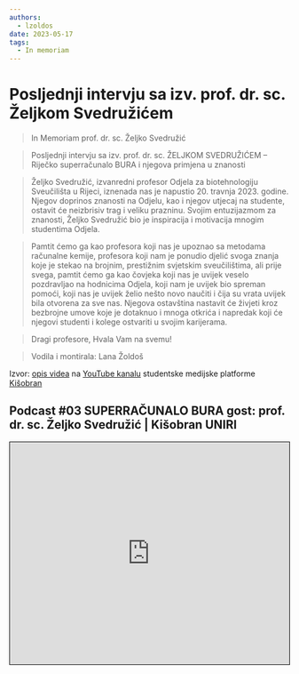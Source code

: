 ```yaml
---
authors:
  - lzoldos
date: 2023-05-17
tags:
  - In memoriam
---
```


# Posljednji intervju sa izv. prof. dr. sc. Željkom Svedružićem

> In Memoriam prof. dr. sc. Željko Svedružić

> Posljednji intervju sa izv. prof. dr. sc. ŽELJKOM SVEDRUŽIĆEM – Riječko superračunalo BURA i njegova primjena u znanosti

> Željko Svedružić, izvanredni profesor Odjela za biotehnologiju Sveučilišta u Rijeci, iznenada nas je napustio 20. travnja 2023. godine. Njegov doprinos znanosti na Odjelu, kao i njegov utjecaj na studente, ostavit će neizbrisiv trag i veliku prazninu. Svojim entuzijazmom za znanosti, Željko Svedružić  bio je inspiracija i motivacija mnogim studentima Odjela.

> Pamtit ćemo ga kao profesora koji nas je upoznao sa metodama računalne kemije, profesora koji nam je ponudio djelić svoga znanja koje je stekao na brojnim, prestižnim svjetskim sveučilištima, ali prije svega, pamtit ćemo ga kao čovjeka koji nas je uvijek veselo pozdravljao na hodnicima Odjela, koji nam je uvijek bio spreman pomoći, koji nas je uvijek želio nešto novo naučiti i čija su vrata uvijek bila otvorena za sve nas. Njegova ostavština nastavit će živjeti kroz bezbrojne umove koje je dotaknuo i mnoga otkrića i napredak koji će njegovi studenti i kolege ostvariti u svojim karijerama.

> Dragi profesore, Hvala Vam na svemu!

> Vodila i montirala: Lana Žoldoš

Izvor: [opis videa](https://youtu.be/XOkTrGBEEZE) na [YouTube kanalu](https://www.youtube.com/channel/UCCSRlWu3YlcbkIfORjOFpsQ) studentske medijske platforme [Kišobran](https://kisobran.uniri.hr/)

## Podcast #03 SUPERRAČUNALO BURA gost: prof. dr. sc. Željko Svedružić | Kišobran UNIRI

<iframe src="https://www.youtube.com/embed/XOkTrGBEEZE" title="YouTube video player" style="border: 1px solid black; width: 100%; height: 25rem" allow="accelerometer; autoplay; clipboard-write; encrypted-media; gyroscope; picture-in-picture" allowfullscreen></iframe>
